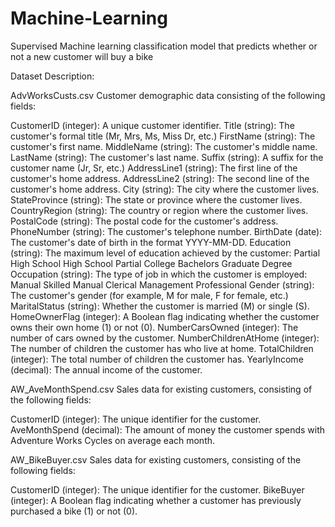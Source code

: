 # Machine-Learning
Supervised Machine learning classification model that predicts whether or not a new customer will buy a bike

Dataset Description:

AdvWorksCusts.csv
Customer demographic data consisting of the following fields:

CustomerID (integer): A unique customer identifier.
Title (string): The customer's formal title (Mr, Mrs, Ms, Miss Dr, etc.)
FirstName (string): The customer's first name.
MiddleName (string): The customer's middle name.
LastName (string): The customer's last name.
Suffix (string): A suffix for the customer name (Jr, Sr, etc.)
AddressLine1 (string): The first line of the customer's home address.
AddressLine2 (string): The second line of the customer's home address.
City (string): The city where the customer lives.
StateProvince (string): The state or province where the customer lives.
CountryRegion (string): The country or region where the customer lives.
PostalCode (string): The postal code for the customer's address.
PhoneNumber (string): The customer's telephone number.
BirthDate (date): The customer's date of birth in the format YYYY-MM-DD.
Education (string): The maximum level of education achieved by the customer:
Partial High School
High School
Partial College
Bachelors
Graduate Degree
Occupation (string): The type of job in which the customer is employed:
Manual
Skilled Manual
Clerical
Management
Professional
Gender (string): The customer's gender (for example, M for male, F for female, etc.)
MaritalStatus (string): Whether the customer is married (M) or single (S).
HomeOwnerFlag (integer): A Boolean flag indicating whether the customer owns their own home (1) or not (0).
NumberCarsOwned (integer): The number of cars owned by the customer.
NumberChildrenAtHome (integer): The number of children the customer has who live at home.
TotalChildren (integer): The total number of children the customer has.
YearlyIncome (decimal): The annual income of the customer.


AW_AveMonthSpend.csv
Sales data for existing customers, consisting of the following fields:

CustomerID (integer): The unique identifier for the customer.
AveMonthSpend (decimal): The amount of money the customer spends with Adventure Works Cycles on average each month.


AW_BikeBuyer.csv
Sales data for existing customers, consisting of the following fields:

CustomerID (integer): The unique identifier for the customer.
BikeBuyer (integer): A Boolean flag indicating whether a customer has previously purchased a bike (1) or not (0).
